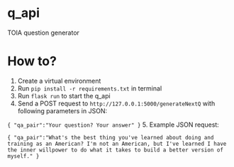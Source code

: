 # q_api
TOIA question  generator 

# How to? 
1. Create a virtual environment
2. Run `pip install -r requirements.txt` in terminal
3. Run `flask run` to start the q_api
4. Send a POST request to `http://127.0.0.1:5000/generateNextQ` with following parameters in JSON: 

`{
    "qa_pair":"Your question? Your answer"
}`
5. Example JSON request:

`{
    "qa_pair":"What's the best thing you've learned about doing and training as an American? I'm not an American, but I've learned I have the inner willpower to do what it takes to build a better version of myself."
}`